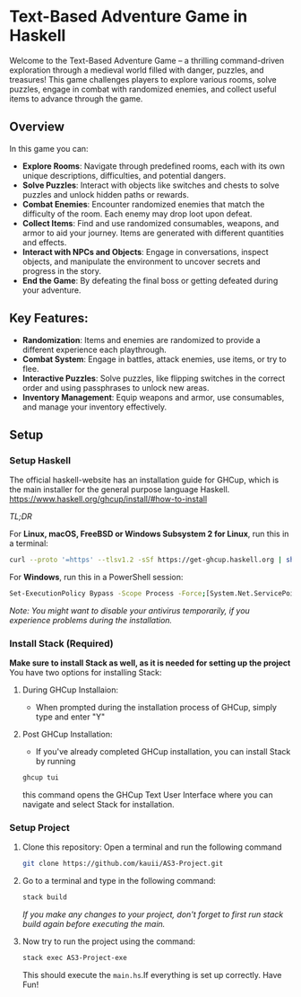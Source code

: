 # Text-Based Adventure Game in Haskell
Welcome to the Text-Based Adventure Game – a thrilling command-driven exploration through a medieval world filled with danger, puzzles, and treasures! This game challenges players to explore various rooms, solve puzzles, engage in combat with randomized enemies, and collect useful items to advance through the game.

## Overview
In this game you can:
- **Explore Rooms**: Navigate through predefined rooms, each with its own unique descriptions, difficulties, and potential dangers.
- **Solve Puzzles**: Interact with objects like switches and chests to solve puzzles and unlock hidden paths or rewards.
- **Combat Enemies**: Encounter randomized enemies that match the difficulty of the room. Each enemy may drop loot upon defeat.
- **Collect Items**: Find and use randomized consumables, weapons, and armor to aid your journey. Items are generated with different quantities and effects.
- **Interact with NPCs and Objects**: Engage in conversations, inspect objects, and manipulate the environment to uncover secrets and progress in the story.
- **End the Game**: By defeating the final boss or getting defeated during your adventure.

## Key Features:
- **Randomization**: Items and enemies are randomized to provide a different experience each playthrough.
- **Combat System**: Engage in battles, attack enemies, use items, or try to flee.
- **Interactive Puzzles**: Solve puzzles, like flipping switches in the correct order and using passphrases to unlock new areas.
- **Inventory Management**: Equip weapons and armor, use consumables, and manage your inventory effectively.

  
## Setup

### Setup Haskell

The official haskell-website has an installation guide for GHCup, which is the main installer for the general purpose language Haskell.
<https://www.haskell.org/ghcup/install/#how-to-install>

*TL;DR*

For **Linux, macOS, FreeBSD or Windows Subsystem 2 for Linux**, run this in a terminal:

```bash
curl --proto '=https' --tlsv1.2 -sSf https://get-ghcup.haskell.org | sh
```

For **Windows**, run this in a PowerShell session:

```bash
Set-ExecutionPolicy Bypass -Scope Process -Force;[System.Net.ServicePointManager]::SecurityProtocol = [System.Net.ServicePointManager]::SecurityProtocol -bor 3072; try { & ([ScriptBlock]::Create((Invoke-WebRequest https://www.haskell.org/ghcup/sh/bootstrap-haskell.ps1 -UseBasicParsing))) -Interactive -DisableCurl } catch { Write-Error $_ }
```

*Note: You might want to disable your antivirus temporarily, if you experience problems  during the installation.*

### Install Stack (Required)

**Make sure to install Stack as well, as it is needed for setting up the project**
You have two options for installing Stack:
1. During GHCup Installaion:
   - When prompted during the installation process of GHCup, simply type and enter "Y"
2. Post GHCup Installation:
   - If you've already completed GHCup installation, you can install Stack by running
     
   ```bash
   ghcup tui
   ```
   
   this command opens the GHCup Text User Interface where you can navigate and select Stack for installation.

### Setup Project

1. Clone this repository: Open a terminal and run the following command
   
   ```bash
   git clone https://github.com/kauii/AS3-Project.git
   ```
   
3. Go to a terminal and type in the following command:
   
   ```bash
   stack build
   ```
   
   *If you make any changes to your project, don't forget to first run stack build again before executing the main.*
   
5. Now try to run the project using the command:
   
     ```bash
   stack exec AS3-Project-exe
   ```
     
   This should execute the ```main.hs```.If everything is set up correctly.
   Have Fun!
